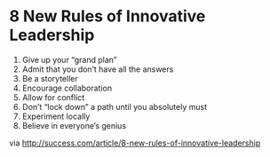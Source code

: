 # 8 New Rules of Innovative Leadership

1. Give up your “grand plan”
2. Admit that you don’t have all the answers
3. Be a storyteller
4. Encourage collaboration
5. Allow for conflict
6. Don’t “lock down” a path until you absolutely must
7. Experiment locally
8. Believe in everyone’s genius

via http://success.com/article/8-new-rules-of-innovative-leadership

